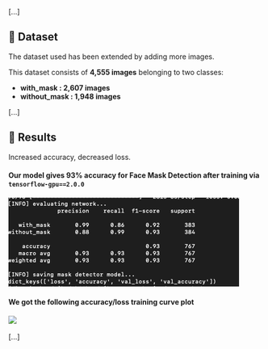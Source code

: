 \[...\]

## :file_folder: Dataset
The dataset used has been extended by adding more images.

This dataset consists of __4,555 images__ belonging to two classes:
*	__with_mask    :  2,607 images__
*	__without_mask :  1,948 images__

\[...\]

## :key: Results

Increased accuracy, decreased loss.

#### Our model gives 93% accuracy for Face Mask Detection after training via <code>tensorflow-gpu==2.0.0</code>

![](https://github.com/chandrikadeb7/Face-Mask-Detection/blob/master/Readme_images/Screenshot%202020-06-01%20at%209.48.27%20PM.png)

#### We got the following accuracy/loss training curve plot
![](https://github.com/chandrikadeb7/Face-Mask-Detection/blob/master/plot.png)

\[...\]
